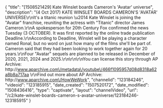 {
    "title": "[1508521429] Kate Winslet boards Cameron's 'Avatar' universe",
    "description": "(4 Oct 2017) KATE WINSLET BOARDS CAMERON'S 'AVATAR' UNIVERSE\r\nIt's a titanic reunion \u2014 Kate Winslet is joining the \"Avatar\" franchise, reuniting the actress with \"Titanic\" director James Cameron.\r\nA spokesperson for 20th Century Fox confirmed the news Tuesday (3 OCTOBER). It was first reported by the online trade publication Deadline.\r\nAccording to Deadline, Winslet will be playing a character named Ronal, but no word on just how many of the films she'll be part of. Cameron said that they had been looking to work together again for 20 years.\r\nFour \"Avatar\" sequels are planned to be released in December of 2020, 2021, 2024 and 2025.\r\n\r\n\r\nYou can license this story through AP Archive: http:\/\/www.aparchive.com\/metadata\/youtube\/466f1095957d08d8318a62a8b8a717aa \r\nFind out more about AP Archive: http:\/\/www.aparchive.com\/HowWeWork",
    "channelid": "123184246",
    "videoid": "123185915",
    "date_created": "1507520172",
    "date_modified": "1508436416",
    "type": "captivate",
    "layout": "channelVideo",
    "url": "\/c2\/kate-winslet-boards-cameron-s-avatar-universe\/123184246-123185915"
}